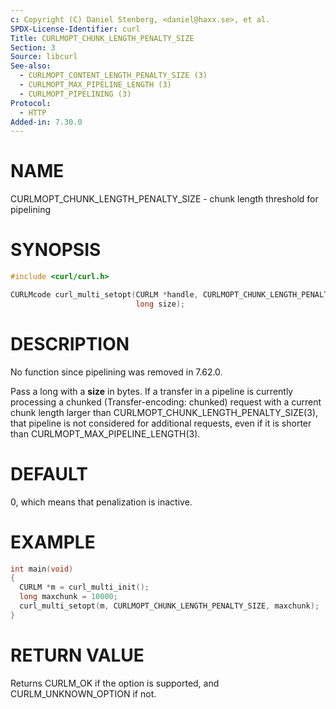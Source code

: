 ```yaml
---
c: Copyright (C) Daniel Stenberg, <daniel@haxx.se>, et al.
SPDX-License-Identifier: curl
Title: CURLMOPT_CHUNK_LENGTH_PENALTY_SIZE
Section: 3
Source: libcurl
See-also:
  - CURLMOPT_CONTENT_LENGTH_PENALTY_SIZE (3)
  - CURLMOPT_MAX_PIPELINE_LENGTH (3)
  - CURLMOPT_PIPELINING (3)
Protocol:
  - HTTP
Added-in: 7.30.0
---
```


# NAME

CURLMOPT_CHUNK_LENGTH_PENALTY_SIZE - chunk length threshold for pipelining

# SYNOPSIS

~~~c
#include <curl/curl.h>

CURLMcode curl_multi_setopt(CURLM *handle, CURLMOPT_CHUNK_LENGTH_PENALTY_SIZE,
                            long size);
~~~

# DESCRIPTION

No function since pipelining was removed in 7.62.0.

Pass a long with a **size** in bytes. If a transfer in a pipeline is
currently processing a chunked (Transfer-encoding: chunked) request with a
current chunk length larger than CURLMOPT_CHUNK_LENGTH_PENALTY_SIZE(3),
that pipeline is not considered for additional requests, even if it is shorter
than CURLMOPT_MAX_PIPELINE_LENGTH(3).

# DEFAULT

0, which means that penalization is inactive.

# EXAMPLE

~~~c
int main(void)
{
  CURLM *m = curl_multi_init();
  long maxchunk = 10000;
  curl_multi_setopt(m, CURLMOPT_CHUNK_LENGTH_PENALTY_SIZE, maxchunk);
}
~~~

# RETURN VALUE

Returns CURLM_OK if the option is supported, and CURLM_UNKNOWN_OPTION if not.
